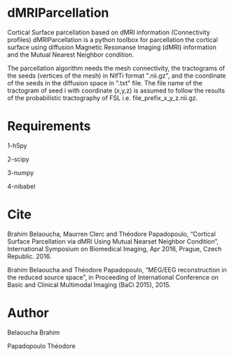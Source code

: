 # dMRIParcellation
Cortical Surface parcellation based on dMRI information (Connectivity profiles)
dMRIParcellation is a python toolbox for parcellation the cortical surface using diffusion Magnetic Resonanse Imaging (dMRI) information and the Mutual Nearest Neighbor condition.

The parcellation algorithm needs the mesh connectivity, the tractograms of the seeds (vertices of the mesh) in NIfTi format ".nii.gz", and the coordinate of the seeds in the diffusion space in ".txt" file. The file name of the tractogram of seed i with coordinate (x,y,z) is assumed to follow the results of the probabilistic tractography of FSL i.e. file_prefix_x_y_z.nii.gz.

# Requirements
1-h5py

2-scipy

3-numpy

4-nibabel

# Cite

Brahim Belaoucha, Maurren Clerc and Théodore Papadopoulo, “Cortical Surface Parcellation via dMRI Using Mutual Nearset Neighbor
Condition”, International Symposium on Biomedical Imaging, Apr 2016, Prague, Czech Republic. 2016.

Brahim Belaoucha and Théodore Papadopoulo, “MEG/EEG reconstruction in the reduced source space”, in Proceeding of International Conference on Basic and Clinical Multimodal Imaging (BaCi 2015), 2015.

# Author

Belaoucha Brahim 

Papadopoulo Théodore
